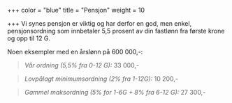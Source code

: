 +++
color = "blue"
title = "Pensjon"
weight = 10

+++
Vi synes pensjon er viktig og har derfor en god, men enkel, pensjonsordning som innbetaler 5,5 prosent av din fastlønn fra første krone og opp til 12 G.

Noen eksempler med en årslønn på 600 000,-:

> _Vår ordning (5,5% fra 0-12 G):_ 33 000,-

> _Lovpålagt minimumsordning (2% fra 1-12G):_ 10 200,-

> _Gammel maksordning (5% for 1-6G + 8% fra 6-12 G):_ 27 300,-
